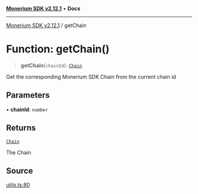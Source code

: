 [**Monerium SDK v2.12.1**](../README.md) • **Docs**

---

[Monerium SDK v2.12.1](../README.md) / getChain

# Function: getChain()

> **getChain**(`chainId`): [`Chain`](../type-aliases/Chain.md)

Get the corresponding Monerium SDK Chain from the current chain id

## Parameters

• **chainId**: `number`

## Returns

[`Chain`](../type-aliases/Chain.md)

The Chain

## Source

[utils.ts:80](https://github.com/monerium/js-monorepo/blob/510d89096a606a615f5ce0c00a69ec9c89563e68/packages/sdk/src/utils.ts#L80)
